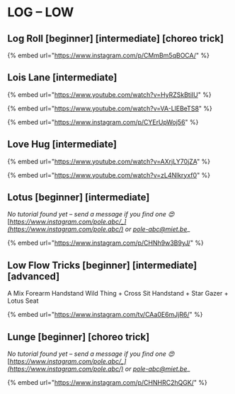 # LOG – LOW

## Log Roll \[beginner] \[intermediate] \[choreo trick]

{% embed url="https://www.instagram.com/p/CMmBm5qBOCA/" %}

## Lois Lane \[intermediate]

{% embed url="https://www.youtube.com/watch?v=HyRZSkBtiIU" %}

{% embed url="https://www.youtube.com/watch?v=VA-LlEBeTS8" %}

{% embed url="https://www.instagram.com/p/CYErUpWoj56" %}

## Love Hug \[intermediate]

{% embed url="https://www.youtube.com/watch?v=AXrjLY70jZA" %}

{% embed url="https://www.youtube.com/watch?v=zL4Nlkryxf0" %}

## Lotus \[beginner] \[intermediate]

_No tutorial found yet – send a message if you find one 😍_ [_https://www.instagram.com/pole.abc/_](https://www.instagram.com/pole.abc/) _or_ [_pole-abc@miet.be_](mailto:pole-abc@miet.be)__

{% embed url="https://www.instagram.com/p/CHNh9w3B9yJ/" %}

## Low Flow Tricks \[beginner] \[intermediate] \[advanced]

A Mix Forearm Handstand Wild Thing + Cross Sit Handstand + Star Gazer + Lotus Seat&#x20;

{% embed url="https://www.instagram.com/tv/CAa0E6mJjR6/" %}

## Lunge \[beginner] \[choreo trick]

_No tutorial found yet – send a message if you find one 😍_ [_https://www.instagram.com/pole.abc/_](https://www.instagram.com/pole.abc/) _or_ [_pole-abc@miet.be_](mailto:pole-abc@miet.be)__

{% embed url="https://www.instagram.com/p/CHNHRC2hQGK/" %}

